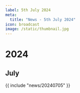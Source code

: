 ```yaml
---
label: 5th July 2024
meta:
  title: "News - 5th July 2024"
icon: broadcast
image: /static/thumbnail.jpg
---
```


# 2024
## July

{{ include "news/20240705" }}
